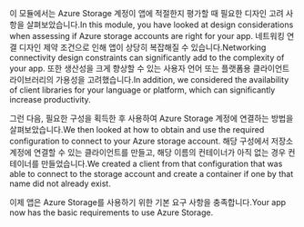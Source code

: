 <span data-ttu-id="d47bd-101">이 모듈에서는 Azure Storage 계정이 앱에 적절한지 평가할 때 필요한 디자인 고려 사항을 살펴보았습니다.</span><span class="sxs-lookup"><span data-stu-id="d47bd-101">In this module, you have looked at design considerations when assessing if Azure storage accounts are right for your app.</span></span> <span data-ttu-id="d47bd-102">네트워킹 연결 디자인 제약 조건으로 인해 앱이 상당히 복잡해질 수 있습니다.</span><span class="sxs-lookup"><span data-stu-id="d47bd-102">Networking connectivity design constraints can significantly add to the complexity of your app.</span></span> <span data-ttu-id="d47bd-103">또한 생산성을 크게 향상할 수 있는 사용자 언어 또는 플랫폼용 클라이언트 라이브러리의 가용성을 고려했습니다.</span><span class="sxs-lookup"><span data-stu-id="d47bd-103">In addition, we considered the availability of client libraries for your language or platform, which can significantly increase productivity.</span></span>

<span data-ttu-id="d47bd-104">그런 다음, 필요한 구성을 획득한 후 사용하여 Azure Storage 계정에 연결하는 방법을 살펴보았습니다.</span><span class="sxs-lookup"><span data-stu-id="d47bd-104">We then looked at how to obtain and use the required configuration to connect to your Azure storage account.</span></span> <span data-ttu-id="d47bd-105">해당 구성에서 저장소 계정에 연결할 수 있는 클라이언트를 만들고, 해당 이름의 컨테이너가 아직 없는 경우 컨테이너를 만들었습니다.</span><span class="sxs-lookup"><span data-stu-id="d47bd-105">We created a client from that configuration that was able to connect to the storage account and create a container if one by that name did not already exist.</span></span>

<span data-ttu-id="d47bd-106">이제 앱은 Azure Storage를 사용하기 위한 기본 요구 사항을 충족합니다.</span><span class="sxs-lookup"><span data-stu-id="d47bd-106">Your app now has the basic requirements to use Azure Storage.</span></span>
